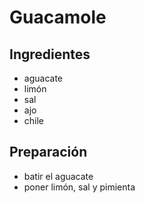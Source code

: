 # Guacamole
## Ingredientes
* aguacate
* limón
* sal
* ajo
* chile
## Preparación
* batir el aguacate
* poner limón, sal y pimienta
